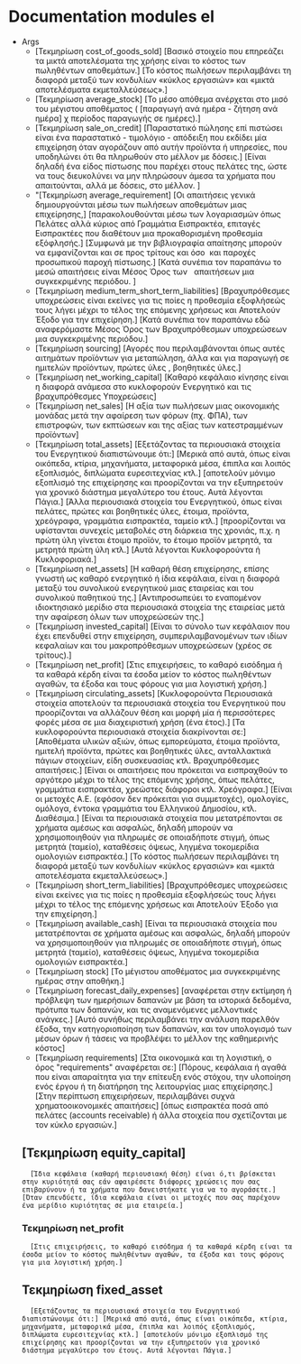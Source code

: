 # Documentation modules el

- Args
    - [Τεκμηρίωση cost_of_goods_sold]
[Βασικό στοιχείο που επηρεάζει τα μικτά αποτελέσματα της χρήσης είναι το κόστος των πωληθέντων αποθεμάτων.]
[Το κόστος πωλήσεων περιλαμβάνει τη διαφορά μεταξύ των κονδυλίων «κύκλος εργασιών» και «μικτά αποτελέσματα εκμεταλλεύσεως».]
    - [Τεκμηρίωση average_stock]
[Το μέσο απόθεμα ανέρχεται στο μισό του μέγιστου αποθέματος ( [παραγωγή ανά ημέρα - ζήτηση ανά ημέρα] χ περίοδος παραγωγής σε ημέρες).]
    - [Τεκμηρίωση sale_on_credit]
    [Παραστατικό πώλησης επί πιστώσει είναι ένα παραστατικό - τιμολόγιο - απόδειξη που εκδίδει μία επιχείρηση όταν αγοράζουν από αυτήν προϊόντα ή υπηρεσίες, που υποδηλώνει ότι θα πληρωθούν στο μέλλον με δόσεις.]
[Είναι δηλαδή ένα είδος πίστωσης που παρέχει στους πελάτες της, ώστε να τους διευκολύνει να μην πληρώσουν άμεσα τα χρήματα που απαιτούνται, αλλά με δόσεις, στο μέλλον. ]
    - "[Τεκμηρίωση average_requirement]
    [Οι απαιτήσεις γενικά δημιουργούνται μέσω των πωλήσεων αποθεμάτων μιας επιχείρησης,]
[παρακολουθούνται μέσω των λογαριασμών όπως  Πελάτες αλλά κύριος από Γραμμάτια Εισπρακτέα, επιταγές Εισπρακτέες που διαθέτουν μια προκαθορισμένη προθεσμία εξόφλησής.]
[Συμφωνά με την βιβλιογραφία απαίτησης μπορούν να εμφανίζονται και σε προς τρίτους και όσο  και παροχές προσωπικού παροχή πίστωσης.]
[Κατά συνέπια τον παραπάνω το μεσώ απαιτήσεις είναι Μέσος Όρος των   απαιτήσεων μια συγκεκριμένης περιόδου. ]
    - [Τεκμηρίωση medium_term_short_term_liabilities]
[Βραχυπρόθεσμες υποχρεώσεις είναι εκείνες για τις ποίες η προθεσμία εξοφλήσεώς τους λήγει μέχρι το τέλος της επόμενης χρήσεως και Αποτελούν Έξοδο για την επιχείρηση.]
[Κατά συνέπια τον παραπάνω  εδώ αναφερόμαστε Μέσος Όρος των Βραχυπρόθεσμων υποχρεώσεων  μια συγκεκριμένης περιόδου.]
    - [Τεκμηρίωση sourcing]
[Αγορές που περιλαμβάνονται όπως αυτές αιτημάτων προϊόντων για μεταπώληση, άλλα και για παραγωγή σε ημιτελών προϊόντων, πρώτες ύλες , βοηθητικές ύλες.]
    -  [Τεκμηρίωση net_working_capital]
[Καθαρό κεφάλαιο κίνησης είναι η διαφορά ανάμεσα στο κυκλοφορούν Ενεργητικό και τις βραχυπρόθεσμες Υποχρεώσεις]
    - [Τεκμηρίωση net_sales]
[Η αξία των πωλήσεων μιας οικονομικής μονάδας μετά την αφαίρεση των φόρων (πχ. ΦΠΑ), των επιστροφών, των εκπτώσεων και της αξίας των κατεστραμμένων προϊόντων]
    - [Τεκμηρίωση total_assets]
[Εξετάζοντας τα περιουσιακά στοιχεία του Ενεργητικού διαπιστώνουμε ότι:]
[Μερικά από αυτά, όπως είναι οικόπεδα, κτίρια, μηχανήματα, μεταφορικά μέσα, έπιπλα και λοιπός εξοπλισμός, διπλώματα ευρεσιτεχνίας κτλ.]
[αποτελούν μόνιμο εξοπλισμό της επιχείρησης και προορίζονται να την εξυπηρετούν για χρονικό διάστημα μεγαλύτερο του έτους. Αυτά λέγονται Πάγια.]
[Άλλα περιουσιακά στοιχεία του Ενεργητικού, όπως είναι πελάτες, πρώτες και βοηθητικές ύλες, έτοιμα, προϊόντα, χρεόγραφα, γραμμάτια εισπρακτέα, ταμείο κτλ.]
[προορίζονται να υφίστανται συνεχείς μεταβολές στη διάρκεια της χρονιάς, π.χ. η πρώτη ύλη γίνεται έτοιμο προϊόν, το έτοιμο προϊόν μετρητά, τα μετρητά πρώτη ύλη κτλ.]
[Αυτά λέγονται Κυκλοφορούντα ή Κυκλοφοριακά.]
    - [Τεκμηρίωση net_assets]
[Η καθαρή θέση επιχείρησης, επίσης γνωστή ως καθαρό ενεργητικό ή ίδια κεφάλαια, είναι η διαφορά μεταξύ του συνολικού ενεργητικού μιας εταιρείας και του συνολικού παθητικού της.]
[Αντιπροσωπεύει το εναπομένον ιδιοκτησιακό μερίδιο στα περιουσιακά στοιχεία της εταιρείας μετά την αφαίρεση όλων των υποχρεώσεών της.]
    - [Τεκμηρίωση invested_capital]
[Είναι το σύνολο των  κεφάλαιον που έχει επενδυθεί στην επιχείρηση, συμπεριλαμβανομένων των ιδίων κεφαλαίων και του μακροπρόθεσμων υποχρεώσεων (χρέος σε τρίτους).]
    - [Τεκμηρίωση net_profit]
[Στις επιχειρήσεις, το καθαρό εισόδημα ή τα καθαρά κέρδη είναι τα έσοδα μείον το κόστος πωληθέντων αγαθών, τα έξοδα και τους φόρους για μια λογιστική χρήση.]
    - [Τεκμηρίωση circulating_assets]
[Κυκλοφορούντα Περιουσιακά στοιχεία αποτελούν τα περιουσιακά στοιχεία του Ενεργητικού που προορίζονται να αλλάζουν θέση και μορφή μία ή περισσότερες φορές μέσα σε μια διαχειριστική χρήση (ένα έτος).]
[Τα κυκλοφορούντα περιουσιακά στοιχεία διακρίνονται σε:]
[Αποθέματα υλικών αξιών, όπως εμπορεύματα, έτοιμα προϊόντα, ημιτελή προϊόντα, πρώτες και βοηθητικές ύλες, ανταλλακτικά πάγιων στοιχείων, είδη συσκευασίας κτλ. Βραχυπρόθεσμες απαιτήσεις.]
[Είναι οι απαιτήσεις που πρόκειται να εισπραχθούν το αργότερο μέχρι το τέλος της επόμενης χρήσης, όπως πελάτες, γραμμάτια εισπρακτέα, χρεώστες διάφοροι κτλ. Χρεόγραφα.]
[Είναι οι μετοχές Α.Ε. (εφόσον δεν πρόκειται για συμμετοχές), ομολογίες, ομόλογα, έντοκα γραμμάτια του Ελληνικού Δημοσίου, κτλ. Διαθέσιμα.]
[Είναι τα περιουσιακά στοιχεία που μετατρέπονται σε χρήματα αμέσως και ασφαλώς, δηλαδή μπορούν να χρησιμοποιηθούν για πληρωμές σε οποιαδήποτε στιγμή, όπως μετρητά (ταμείο), καταθέσεις όψεως, ληγμένα τοκομερίδια ομολογιών εισπρακτέα.]
[Το κόστος πωλήσεων περιλαμβάνει τη διαφορά μεταξύ των κονδυλίων «κύκλος εργασιών» και «μικτά αποτελέσματα εκμεταλλεύσεως».]
    - [Τεκμηρίωση short_term_liabilities]
[Βραχυπρόθεσμες υποχρεώσεις είναι εκείνες για τις ποίες η προθεσμία εξοφλήσεώς τους λήγει μέχρι το τέλος της επόμενης χρήσεως και Αποτελούν Έξοδο για την επιχείρηση.]
    - [Τεκμηρίωση available_cash]
[Είναι τα περιουσιακά στοιχεία που μετατρέπονται σε χρήματα αμέσως και ασφαλώς, δηλαδή μπορούν να χρησιμοποιηθούν για πληρωμές σε οποιαδήποτε στιγμή, όπως μετρητά (ταμείο), καταθέσεις όψεως, ληγμένα τοκομερίδια ομολογιών εισπρακτέα.]
    - [Τεκμηρίωση stock]
[Το  μέγιστου αποθέματος μια συγκεκριμένης ημέρας στην αποθήκη.]
    - [Τεκμηρίωση forecast_daily_expenses]
[αναφέρεται στην εκτίμηση ή πρόβλεψη των ημερήσιων δαπανών με βάση τα ιστορικά δεδομένα, πρότυπα των δαπανών, και τις αναμενόμενες μελλοντικές ανάγκες.]
[Αυτό συνήθως περιλαμβάνει την ανάλυση παρελθόν έξοδα, την κατηγοριοποίηση των δαπανών, και τον υπολογισμό των μέσων όρων ή τάσεις να προβλέψει το μέλλον της καθημερινής κόστος]
    - [Τεκμηρίωση requirements]
[Στα οικονομικά και τη λογιστική, ο όρος "requirements" αναφέρεται σε:]
[Πόρους, κεφάλαια ή αγαθά που είναι απαραίτητα για την επίτευξη ενός στόχου, την υλοποίηση ενός έργου ή τη διατήρηση της λειτουργίας μιας επιχείρησης.]
[Στην περίπτωση επιχειρήσεων, περιλαμβάνει συχνά χρηματοοικονομικές απαιτήσεις]
[όπως εισπρακτέα ποσά από πελάτες (accounts receivable) ή άλλα στοιχεία που σχετίζονται με τον κύκλο εργασιών.]
    ## [Τεκμηρίωση equity_capital]
        [Ίδια κεφάλαια (καθαρή περιουσιακή θέση) είναι ό,τι βρίσκεται στην κυριότητά σας εάν αφαιρέσετε διάφορες χρεώσεις που σας επιβαρύνουν ή τα χρήματα που δανειστήκατε για να το αγοράσετε.] [Όταν επενδύετε, ίδια κεφάλαια είναι οι μετοχές που σας παρέχουν ένα μερίδιο κυριότητας σε μια εταιρεία.]
    ### Τεκμηρίωση net_profit
        [Στις επιχειρήσεις, το καθαρό εισόδημα ή τα καθαρά κέρδη είναι τα έσοδα μείον το κόστος πωληθέντων αγαθών, τα έξοδα και τους φόρους για μια λογιστική χρήση.]
    ## Τεκμηρίωση fixed_asset 
        [Εξετάζοντας τα περιουσιακά στοιχεία του Ενεργητικού διαπιστώνουμε ότι:] [Μερικά από αυτά, όπως είναι οικόπεδα, κτίρια, μηχανήματα, μεταφορικά μέσα, έπιπλα και λοιπός εξοπλισμός, διπλώματα ευρεσιτεχνίας κτλ.] [αποτελούν μόνιμο εξοπλισμό της επιχείρησης και προορίζονται να την εξυπηρετούν για χρονικό διάστημα μεγαλύτερο του έτους. Αυτά λέγονται Πάγια.]


